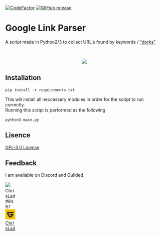[![CodeFactor](https://www.codefactor.io/repository/github/chrislad1/google-link-parser/badge)](https://www.codefactor.io/repository/github/chrislad1/google-link-parser)
[![GitHub release](https://img.shields.io/github/v/release/ChrisLad1/google-link-parser?include_prereleases)](https://github.com/ChrisLad1/Google-Link-Parser/releases/latest)
# Google Link Parser
A script made in Python2/3 to collect URL's found by keywords / ["dorks"](https://en.wikipedia.org/wiki/Google_hacking)

<br>

<p align="center">
 <img src="https://www.google.com/images/branding/googlelogo/1x/googlelogo_color_272x92dp.png">
 </p>

## Installation

```shell
pip install -r requirements.txt
```
This will install all neccessary modules in order for the script to run correctly.
<br>
Running this script is performed as the following
```shell
python3 main.py
```

## Lisence

<a href="LICENSE">GPL-3.0 License</a>

## Feedback

I am avaliable on Discord and Guilded.

<p style="width: 32px; height: 32px; float: top;">
<img src="https://cdn3.iconfinder.com/data/icons/popular-services-brands-vol-2/512/discord-32.png"> ChrisLad#9487</img> <br> <img style="width: 32px; height: 32px;" src="repo-assets/guilded-favicon.png"> <a href="https://www.guilded.gg/profile/x4o9pWXm">ChrisLad</img>
